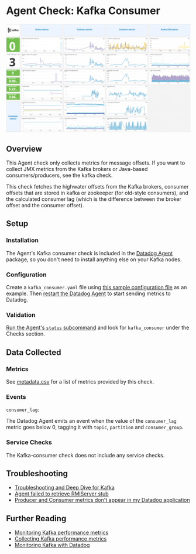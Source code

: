 # Agent Check: Kafka Consumer

![Kafka Dashboard][11]

## Overview

This Agent check only collects metrics for message offsets. If you want to collect JMX metrics from the Kafka brokers or Java-based consumers/producers, see the kafka check.

This check fetches the highwater offsets from the Kafka brokers, consumer offsets that are stored in kafka or zookeeper (for old-style consumers), and the calculated consumer lag (which is the difference between the broker offset and the consumer offset).

## Setup
### Installation

The Agent's Kafka consumer check is included in the [Datadog Agent][12] package, so you don't need to install anything else on your Kafka nodes.

### Configuration

Create a `kafka_consumer.yaml` file using [this sample configuration file][13] as an example. Then [restart the Datadog Agent][14] to start sending metrics to Datadog.

### Validation

[Run the Agent's `status` subcommand][15] and look for `kafka_consumer` under the Checks section.

## Data Collected
### Metrics
See [metadata.csv][16] for a list of metrics provided by this check.

### Events

`consumer_lag`:

The Datadog Agent emits an event when the value of the `consumer_lag` metric goes below 0, tagging it with `topic`,
`partition` and `consumer_group`.

### Service Checks
The Kafka-consumer check does not include any service checks.

## Troubleshooting

* [Troubleshooting and Deep Dive for Kafka][17]
* [Agent failed to retrieve RMIServer stub][18]
* [Producer and Consumer metrics don't appear in my Datadog application][19]

## Further Reading

* [Monitoring Kafka performance metrics][110]
* [Collecting Kafka performance metrics][111]
* [Monitoring Kafka with Datadog][112]


[11]: https://raw.githubusercontent.com/DataDog/integrations-core/master/kafka_consumer/images/kafka_dashboard.png
[12]: https://app.datadoghq.com/account/settings#agent
[13]: https://github.com/DataDog/integrations-core/blob/master/kafka_consumer/datadog_checks/kafka_consumer/data/conf.yaml.example
[14]: https://docs.datadoghq.com/agent/guide/agent-commands/?tab=agentv6#start-stop-and-restart-the-agent
[15]: https://docs.datadoghq.com/agent/guide/agent-commands/?tab=agentv6#agent-status-and-information
[16]: https://github.com/DataDog/integrations-core/blob/master/kafka_consumer/metadata.csv
[17]: https://docs.datadoghq.com/integrations/faq/troubleshooting-and-deep-dive-for-kafka
[18]: https://docs.datadoghq.com/integrations/faq/agent-failed-to-retrieve-rmierver-stub
[19]: https://docs.datadoghq.com/integrations/faq/producer-and-consumer-metrics-don-t-appear-in-my-datadog-application
[110]: https://www.datadoghq.com/blog/monitoring-kafka-performance-metrics
[111]: https://www.datadoghq.com/blog/collecting-kafka-performance-metrics
[112]: https://www.datadoghq.com/blog/monitor-kafka-with-datadog
